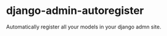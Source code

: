 django-admin-autoregister
=========================

Automatically register all your models in your django admn site.
